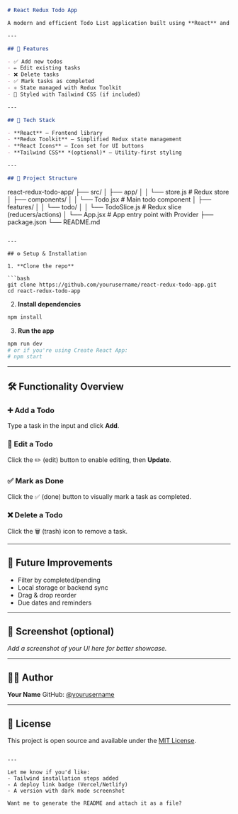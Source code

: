 
```markdown
# React Redux Todo App

A modern and efficient Todo List application built using **React** and **Redux Toolkit**. This app allows users to add, edit, delete, and mark tasks as done, with clean state management and a responsive interface.

---

## 🚀 Features

- ✅ Add new todos
- ✏️ Edit existing tasks
- ❌ Delete tasks
- ✅ Mark tasks as completed
- ⚛️ State managed with Redux Toolkit
- 🎨 Styled with Tailwind CSS (if included)

---

## 🧠 Tech Stack

- **React** – Frontend library
- **Redux Toolkit** – Simplified Redux state management
- **React Icons** – Icon set for UI buttons
- **Tailwind CSS** *(optional)* – Utility-first styling

---

## 📁 Project Structure

```

react-redux-todo-app/
├── src/
│   ├── app/
│   │   └── store.js             # Redux store
│   ├── components/
│   │   └── Todo.jsx             # Main todo component
│   ├── features/
│   │   └── todo/
│   │       └── TodoSlice.js     # Redux slice (reducers/actions)
│   └── App.jsx                  # App entry point with Provider
├── package.json
└── README.md

````

---

## ⚙️ Setup & Installation

1. **Clone the repo**

```bash
git clone https://github.com/yourusername/react-redux-todo-app.git
cd react-redux-todo-app
````

2. **Install dependencies**

```bash
npm install
```

3. **Run the app**

```bash
npm run dev
# or if you're using Create React App:
# npm start
```

---

## 🛠 Functionality Overview

### ➕ Add a Todo

Type a task in the input and click **Add**.

### 📝 Edit a Todo

Click the ✏️ (edit) button to enable editing, then **Update**.

### ✅ Mark as Done

Click the ✅ (done) button to visually mark a task as completed.

### ❌ Delete a Todo

Click the 🗑️ (trash) icon to remove a task.

---

## 🧪 Future Improvements

* Filter by completed/pending
* Local storage or backend sync
* Drag & drop reorder
* Due dates and reminders

---

## 📸 Screenshot (optional)

*Add a screenshot of your UI here for better showcase.*

---

## 👨‍💻 Author

**Your Name**
GitHub: [@yourusername](https://github.com/yourusername)

---

## 📄 License

This project is open source and available under the [MIT License](LICENSE).

```

---

Let me know if you'd like:
- Tailwind installation steps added
- A deploy link badge (Vercel/Netlify)
- A version with dark mode screenshot

Want me to generate the README and attach it as a file?
```
